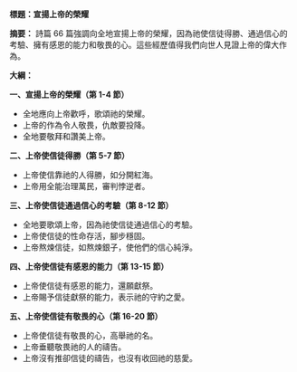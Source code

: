 **標題：宣揚上帝的榮耀**

**摘要：**
詩篇 66 篇強調向全地宣揚上帝的榮耀，因為祂使信徒得勝、通過信心的考驗、擁有感恩的能力和敬畏的心。這些經歷值得我們向世人見證上帝的偉大作為。

**大綱：**

**一、宣揚上帝的榮耀（第 1-4 節）**
* 全地應向上帝歡呼，歌頌祂的榮耀。
* 上帝的作為令人敬畏，仇敵要投降。
* 全地要敬拜和讚美上帝。

**二、上帝使信徒得勝（第 5-7 節）**
* 上帝使信靠祂的人得勝，如分開紅海。
* 上帝用全能治理萬民，審判悖逆者。

**三、上帝使信徒通過信心的考驗（第 8-12 節）**
* 全地要歌頌上帝，因為祂使信徒通過信心的考驗。
* 上帝使信徒的性命存活，腳步穩固。
* 上帝熬煉信徒，如熬煉銀子，使他們的信心純淨。

**四、上帝使信徒有感恩的能力（第 13-15 節）**
* 上帝使信徒有感恩的能力，還願獻祭。
* 上帝賜予信徒獻祭的能力，表示祂的守約之愛。

**五、上帝使信徒有敬畏的心（第 16-20 節）**
* 上帝使信徒有敬畏的心，高舉祂的名。
* 上帝垂聽敬畏祂的人的禱告。
* 上帝沒有推卻信徒的禱告，也沒有收回祂的慈愛。